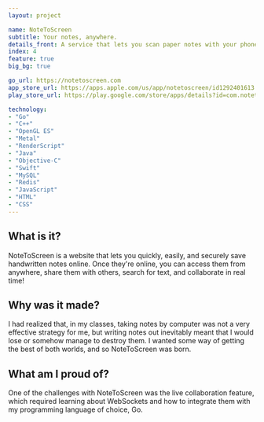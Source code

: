 ```yaml
---
layout: project

name: NoteToScreen
subtitle: Your notes, anywhere.
details_front: A service that lets you scan paper notes with your phone, save them to the cloud, share them with others, and access them anywhere.
index: 4
feature: true
big_bg: true

go_url: https://notetoscreen.com
app_store_url: https://apps.apple.com/us/app/notetoscreen/id1292401613
play_store_url: https://play.google.com/store/apps/details?id=com.notetoscreen.android

technology:
- "Go"
- "C++"
- "OpenGL ES"
- "Metal"
- "RenderScript"
- "Java"
- "Objective-C"
- "Swift"
- "MySQL"
- "Redis"
- "JavaScript"
- "HTML"
- "CSS"
---
```

## What is it?
NoteToScreen is a website that lets you quickly, easily, and securely save handwritten notes online. Once they're online, you can access them from anywhere, share them with others, search for text, and collaborate in real time!

## Why was it made?
I had realized that, in my classes, taking notes by computer was not a very effective strategy for me, but writing notes out inevitably meant that I would lose or somehow manage to destroy them. I wanted some way of getting the best of both worlds, and so NoteToScreen was born.

## What am I proud of?
One of the challenges with NoteToScreen was the live collaboration feature, which required learning about WebSockets and how to integrate them with my programming language of choice, Go.